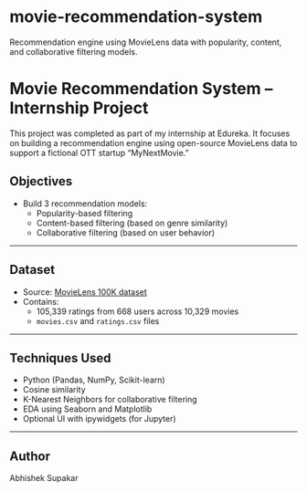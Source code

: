 # movie-recommendation-system
Recommendation engine using MovieLens data with popularity, content, and collaborative filtering models.

#  Movie Recommendation System – Internship Project

This project was completed as part of my internship at Edureka. It focuses on building a recommendation engine using open-source MovieLens data to support a fictional OTT startup “MyNextMovie.”

## Objectives

- Build 3 recommendation models:
  -  Popularity-based filtering
  -  Content-based filtering (based on genre similarity)
  -  Collaborative filtering (based on user behavior)

---

## Dataset

- Source: [MovieLens 100K dataset](https://grouplens.org/datasets/movielens/)
- Contains:
  - 105,339 ratings from 668 users across 10,329 movies
  - `movies.csv` and `ratings.csv` files

---

## Techniques Used

- Python (Pandas, NumPy, Scikit-learn)
- Cosine similarity
- K-Nearest Neighbors for collaborative filtering
- EDA using Seaborn and Matplotlib
- Optional UI with ipywidgets (for Jupyter)

---

## Author

Abhishek Supakar 
